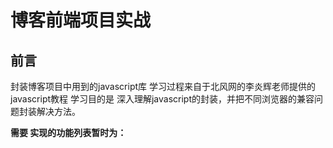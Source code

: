 # 博客前端项目实战
## <a name='preface'>前言</a> ##
封装博客项目中用到的javascript库 学习过程来自于北风网的李炎辉老师提供的javascript教程
学习目的是 深入理解javascript的封装，并把不同浏览器的兼容问题封装解决方法。

 **需要 实现的功能列表暂时为：**
  

